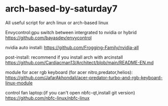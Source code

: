 # arch-based-by-saturday7
All useful script for arch linux or arch-based linux 

Envycontrol:gpu switch between intergrated to nvidia or hybrid
https://github.com/bayasdev/envycontrol

nvidia auto install:
https://github.com/Frogging-Family/nvidia-all

post-install: recommend if you install arch with arcinstall
https://github.com/Cardiacman13/Architect/blob/main/README-EN.md

module for acer rgb keyboard (for acer nitro,predator,helios):
https://github.com/JafarAkhondali/acer-predator-turbo-and-rgb-keyboard-linux-module

control fan laptop:(if you can't open nbfc-qt,install git version)
https://github.com/nbfc-linux/nbfc-linux 

